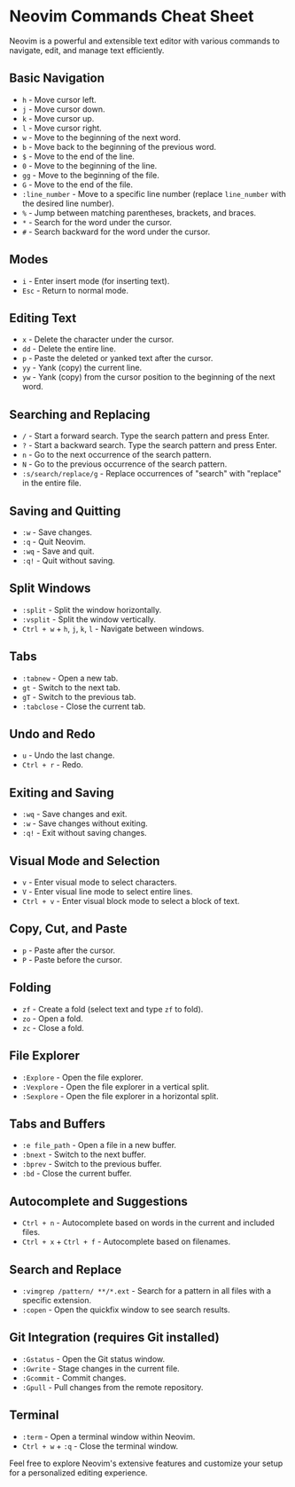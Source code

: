 # Neovim Commands Cheat Sheet

Neovim is a powerful and extensible text editor with various commands to navigate, edit, and manage text efficiently.

## Basic Navigation

- `h` - Move cursor left.
- `j` - Move cursor down.
- `k` - Move cursor up.
- `l` - Move cursor right.
- `w` - Move to the beginning of the next word.
- `b` - Move back to the beginning of the previous word.
- `$` - Move to the end of the line.
- `0` - Move to the beginning of the line.
- `gg` - Move to the beginning of the file.
- `G` - Move to the end of the file.
- `:line_number` - Move to a specific line number (replace `line_number` with the desired line number).
- `%` - Jump between matching parentheses, brackets, and braces.
- `*` - Search for the word under the cursor.
- `#` - Search backward for the word under the cursor.

## Modes

- `i` - Enter insert mode (for inserting text).
- `Esc` - Return to normal mode.

## Editing Text

- `x` - Delete the character under the cursor.
- `dd` - Delete the entire line.
- `p` - Paste the deleted or yanked text after the cursor.
- `yy` - Yank (copy) the current line.
- `yw` - Yank (copy) from the cursor position to the beginning of the next word.

## Searching and Replacing

- `/` - Start a forward search. Type the search pattern and press Enter.
- `?` - Start a backward search. Type the search pattern and press Enter.
- `n` - Go to the next occurrence of the search pattern.
- `N` - Go to the previous occurrence of the search pattern.
- `:s/search/replace/g` - Replace occurrences of "search" with "replace" in the entire file.

## Saving and Quitting

- `:w` - Save changes.
- `:q` - Quit Neovim.
- `:wq` - Save and quit.
- `:q!` - Quit without saving.

## Split Windows

- `:split` - Split the window horizontally.
- `:vsplit` - Split the window vertically.
- `Ctrl + w` + `h`, `j`, `k`, `l` - Navigate between windows.

## Tabs

- `:tabnew` - Open a new tab.
- `gt` - Switch to the next tab.
- `gT` - Switch to the previous tab.
- `:tabclose` - Close the current tab.

## Undo and Redo

- `u` - Undo the last change.
- `Ctrl + r` - Redo.

## Exiting and Saving

- `:wq` - Save changes and exit.
- `:w` - Save changes without exiting.
- `:q!` - Exit without saving changes.

## Visual Mode and Selection

- `v` - Enter visual mode to select characters.
- `V` - Enter visual line mode to select entire lines.
- `Ctrl + v` - Enter visual block mode to select a block of text.

## Copy, Cut, and Paste

- `p` - Paste after the cursor.
- `P` - Paste before the cursor.

## Folding

- `zf` - Create a fold (select text and type `zf` to fold).
- `zo` - Open a fold.
- `zc` - Close a fold.

## File Explorer

- `:Explore` - Open the file explorer.
- `:Vexplore` - Open the file explorer in a vertical split.
- `:Sexplore` - Open the file explorer in a horizontal split.

## Tabs and Buffers

- `:e file_path` - Open a file in a new buffer.
- `:bnext` - Switch to the next buffer.
- `:bprev` - Switch to the previous buffer.
- `:bd` - Close the current buffer.

## Autocomplete and Suggestions

- `Ctrl + n` - Autocomplete based on words in the current and included files.
- `Ctrl + x` + `Ctrl + f` - Autocomplete based on filenames.

## Search and Replace

- `:vimgrep /pattern/ **/*.ext` - Search for a pattern in all files with a specific extension.
- `:copen` - Open the quickfix window to see search results.

## Git Integration (requires Git installed)

- `:Gstatus` - Open the Git status window.
- `:Gwrite` - Stage changes in the current file.
- `:Gcommit` - Commit changes.
- `:Gpull` - Pull changes from the remote repository.

## Terminal

- `:term` - Open a terminal window within Neovim.
- `Ctrl + w` + `:q` - Close the terminal window.

Feel free to explore Neovim's extensive features and customize your setup for a personalized editing experience.
